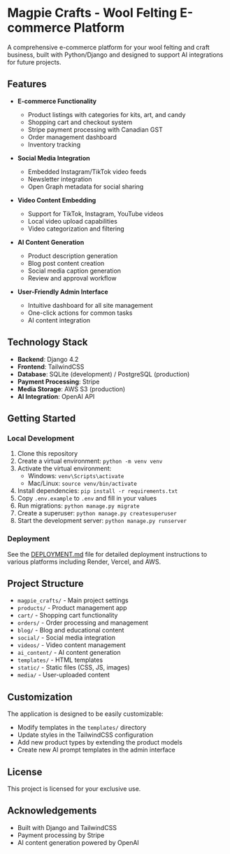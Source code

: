 # Magpie Crafts - Wool Felting E-commerce Platform

A comprehensive e-commerce platform for your wool felting and craft business, built with Python/Django and designed to support AI integrations for future projects.

## Features

- **E-commerce Functionality**
  - Product listings with categories for kits, art, and candy
  - Shopping cart and checkout system
  - Stripe payment processing with Canadian GST
  - Order management dashboard
  - Inventory tracking

- **Social Media Integration**
  - Embedded Instagram/TikTok video feeds
  - Newsletter integration
  - Open Graph metadata for social sharing

- **Video Content Embedding**
  - Support for TikTok, Instagram, YouTube videos
  - Local video upload capabilities
  - Video categorization and filtering

- **AI Content Generation**
  - Product description generation
  - Blog post content creation
  - Social media caption generation
  - Review and approval workflow

- **User-Friendly Admin Interface**
  - Intuitive dashboard for all site management
  - One-click actions for common tasks
  - AI content integration

## Technology Stack

- **Backend**: Django 4.2
- **Frontend**: TailwindCSS
- **Database**: SQLite (development) / PostgreSQL (production)
- **Payment Processing**: Stripe
- **Media Storage**: AWS S3 (production)
- **AI Integration**: OpenAI API

## Getting Started

### Local Development

1. Clone this repository
2. Create a virtual environment: `python -m venv venv`
3. Activate the virtual environment:
   - Windows: `venv\Scripts\activate`
   - Mac/Linux: `source venv/bin/activate`
4. Install dependencies: `pip install -r requirements.txt`
5. Copy `.env.example` to `.env` and fill in your values
6. Run migrations: `python manage.py migrate`
7. Create a superuser: `python manage.py createsuperuser`
8. Start the development server: `python manage.py runserver`

### Deployment

See the [DEPLOYMENT.md](DEPLOYMENT.md) file for detailed deployment instructions to various platforms including Render, Vercel, and AWS.

## Project Structure

- `magpie_crafts/` - Main project settings
- `products/` - Product management app
- `cart/` - Shopping cart functionality
- `orders/` - Order processing and management
- `blog/` - Blog and educational content
- `social/` - Social media integration
- `videos/` - Video content management
- `ai_content/` - AI content generation
- `templates/` - HTML templates
- `static/` - Static files (CSS, JS, images)
- `media/` - User-uploaded content

## Customization

The application is designed to be easily customizable:

- Modify templates in the `templates/` directory
- Update styles in the TailwindCSS configuration
- Add new product types by extending the product models
- Create new AI prompt templates in the admin interface

## License

This project is licensed for your exclusive use.

## Acknowledgements

- Built with Django and TailwindCSS
- Payment processing by Stripe
- AI content generation powered by OpenAI
